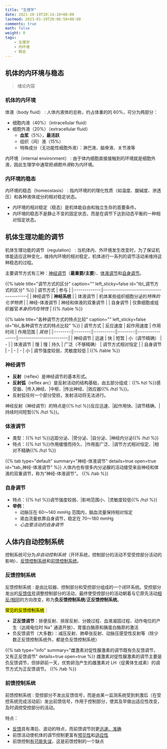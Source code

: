 ```yaml
---
title: "生理学"
date: 2021-10-19T20:14:10+08:00
lastmod: 2023-01-19T20:06:58+08:00
comments: true
math: false
weight: 0
tags:
    - 生理学
    - 内环境
    - 稳态
---
```


## 机体的内环境与稳态

> 绪论内容

### 机体的内环境

体液（body fluid）
: 人体内液体的总称，约占体重的的 60%，可分为两部分：

- 细胞内液（40%）（intracellular fluid）
- 细胞外液（20%）（extracellular fluid）
    - **血浆**（5%），**最活跃**
    - 组织（间）液（15%）
    - 特殊成分（无功能性细胞外液）：淋巴液、脑脊液、关节液等

内环境（internal environment）
: 由于体内细胞直接接触到的环境就是细胞外液，因此生理学中通常把*细胞外液*称为内环境。

### 内环境的稳态

内环境的稳态（homeostasis）
: 指内环境的的理化性质（如温度、酸碱度、渗透压）和各种液体成分的相对稳定状态。

- 内环境的相对稳定（稳态）是机体能自由和独立生存的首要条件。
- 内环境的稳态不是静止不变的固定状态，而是在调节下达到动态平衡的一种相对恒定状态。

## 机体生理功能的调节

机体生理功能的调节（regulation）
: 当机体内、外环境发生改变时，为了保证机体能适应这种变化，维持内环境的相对稳定，机体进行一系列的调节活动来维持这种稳态的过程。

主要调节方式有三种：[神经调节](#神经调节)（**最重要/主要**）、[体液调节](#体液调节)和[自身调节](#自身调节)。

{{% table title="调节方式的区分" caption="" left_sticky=false id="tbl_调节方式的区分"  %}}
|    调节方式   | 参与                                   |
|:-------------:|----------------------------------------|
|    神经调节   | **神经系统**                           |
|    体液调节   | 机体某些组织细胞分泌的*特殊的化学物质* |
| 神经-体液调节 | 神经和体液的双重调节                   |
|    自身调节   | 仅靠细胞或组织器官*本身的内在特性*     |
{{% /table %}}

{{% table title="各种调节方式的特点比较" caption="" left_sticky=false id="tbl_各种调节方式的特点比较"  %}}
| 调节方式 | 反应速度 | 起作用速度 | 作用时间 |     作用范围     |          *其他*          |
|:--------:|:--------:|:----------:|:--------:|:----------------:|:------------------------:|
| 神经调节 |   迅速   |     快     |   短暂   |  小（调节精确）  |             -            |
| 体液调节 |    慢    |     慢     |   持久   | 广泛（不够精确） |     调节方式相对恒定     |
| 自身调节 |     -    |      -     |     -    |        小        | 调节强度较弱，灵敏度较低 |
{{% /table %}}

### 神经调节

- **反射**（reflex）是神经调节的基本形式。
- **反射弧**（reflex arc）是反射活动的结构基础，由五部分组成：{{% hzl %}}感受器、|传入神经、|中枢、|传出神经、|效应器{{% /hzl %}}。
- 反射弧任何一个部分受损，发射活动将无法进行。

神经反射（神经调节）的特点是{{% hzl %}}反应迅速、|起作用快、|调节精确、|持续时间短暂{{% /hzl %}}。

### 体液调节

- 类型：{{% hzl %}}远距分泌、|旁分泌、|自分泌、|神经内分泌{{% /hzl %}}
- 特点：{{% hzl %}}作用缓慢而持久、|作用面广泛、|调节方式相对恒定、|相对不精确{{% /hzl %}}

{{% tab type="default" summary="神经-体液调节" details=true open=true id="tab_神经-体液调节" %}}
人体内也有很多内分泌腺的活动接受来自神经和体液的双重调节，称为“神经-体液调节”。
{{% /tab %}}

### 自身调节

- 特点：{{% hzl %}}调节强度较弱、|影响范围小、|灵敏度较低{{% /hzl %}}
- **举例**：
    - 动脉压在 60～140 mmHg 范围内，脑血流量保持相对恒定
    - 肾血流量依靠自身调节，稳定在 70～180 mmHg
    - *心血管活动的自身调节*

## 人体内自动控制系统

控制系统可分为*非自动控制系统*（开环系统，控制部分的活动不受受控部分活动的影响）、[反馈控制系统](#反馈控制系统)和[前馈控制系统](#前馈控制系统)。

### 反馈控制系统

反馈控制系统
: 是由比较器、控制部分和受控部分组成的一个闭环系统。受控部分发出的<ins>反馈信号</ins>调整控制部分的活动，最终使受控部分的活动朝着与它原先活动<ins>相反/相同</ins>的方向改变，称为**负反馈控制系统**/**正反馈控制系统**。

<mark>常见的反馈控制系统</mark>：

- **正反馈调节**：排便反射、排尿反射、分娩过程、血液凝固过程、动作电位的产生（达阈电位时 Na<sup>+</sup> 通道开放）、胃蛋白酶原和胰蛋白酶原的激活
- 负反馈调节（大多数）：减压反射、肺牵张反射、动脉压感受性反射等（除少数正反馈控制系统外，都是负反馈控制系统）

{{% tab type="info" summary="雌激素对促性腺激素的调节既有负反馈调节，又有正反馈调节" details=true open=true %}}
雌激素对促性腺激素的调节主要是负反馈调节，但排卵前一天，优势卵泡产生的雌激素对 LH（促黄体生成素）的调节方式为正反馈调节。
{{% /tab %}}

### 前馈控制系统

前馈控制系统
: 受控部分不发出反馈信号，而是由某一监测系统受到刺激后（在受控系统完成活动前）发出前馈信号，作用于控制部分，使其及早做出适应性改变，及时调控受控部分的活动。

特点：

- [反馈](#反馈控制系统)具有滞后、波动的特点，而前馈调节则更<ins>迅速、准确</ins>
- 前馈活动使机体的调节控制更富有<ins>预见性</ins>和<ins>适应性</ins>
- 前馈控制<ins>有可能失误</ins>，这是前馈控制的一个缺点
